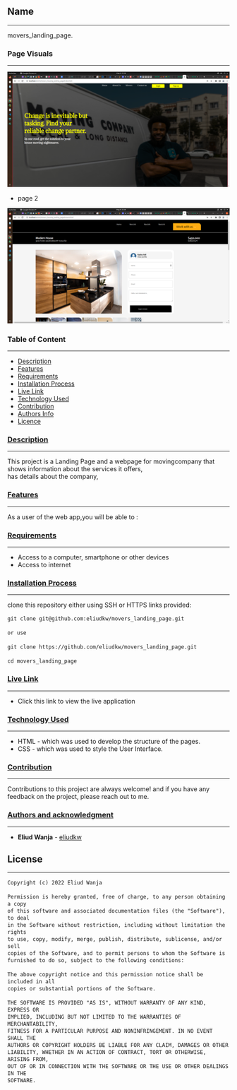 ## Name
***
movers_landing_page.

### Page Visuals
***
<img src="./assests/images/page1.png" sizes="300 * 300">

* page 2
<img src="./assests/images/page2.png">

### Table of Content
***
- [Description](#description)
- [Features](#features)
- [Requirements](#requirements)
- [Installation Process](#installation-process)
- [Live Link](#live-link)
- [Technology Used](#technology-used)
- [Contribution](#contribution)
- [Authors Info](#authors-info)
- [Licence](#licence)

### [Description](#description)
***
This project is a Landing Page and a webpage for movingcompany that shows information about the services it offers,  
has details about the company,

### [Features](#features)
***
As a user of the web app,you will be able to :

###  [Requirements](#requirements)
***
* Access to  a computer, smartphone or other devices
* Access to internet

### [Installation Process](#intallation-process)
***
clone this repository either using SSH or HTTPS links provided:
```
git clone git@github.com:eliudkw/movers_landing_page.git

or use

git clone https://github.com/eliudkw/movers_landing_page.git

cd movers_landing_page
```

### [Live Link](#liv-link)
***
- Click this link to view the live application <br>

### [Technology Used](#technology-used)
***
* HTML - which was used to develop the structure of the pages.
* CSS - which was used to style the User Interface.

### [Contribution](#contribution)
***
Contributions to this project are always welcome! and if you have any feedback on the project, please reach out to me.

### [Authors and acknowledgment](#authors-info)
***
* **Eliud Wanja** - [eliudkw](https://github.com/eliudkw)

## License
***
```
Copyright (c) 2022 Eliud Wanja

Permission is hereby granted, free of charge, to any person obtaining a copy
of this software and associated documentation files (the "Software"), to deal
in the Software without restriction, including without limitation the rights
to use, copy, modify, merge, publish, distribute, sublicense, and/or sell
copies of the Software, and to permit persons to whom the Software is
furnished to do so, subject to the following conditions:

The above copyright notice and this permission notice shall be included in all
copies or substantial portions of the Software.

THE SOFTWARE IS PROVIDED "AS IS", WITHOUT WARRANTY OF ANY KIND, EXPRESS OR
IMPLIED, INCLUDING BUT NOT LIMITED TO THE WARRANTIES OF MERCHANTABILITY,
FITNESS FOR A PARTICULAR PURPOSE AND NONINFRINGEMENT. IN NO EVENT SHALL THE
AUTHORS OR COPYRIGHT HOLDERS BE LIABLE FOR ANY CLAIM, DAMAGES OR OTHER
LIABILITY, WHETHER IN AN ACTION OF CONTRACT, TORT OR OTHERWISE, ARISING FROM,
OUT OF OR IN CONNECTION WITH THE SOFTWARE OR THE USE OR OTHER DEALINGS IN THE
SOFTWARE.
```